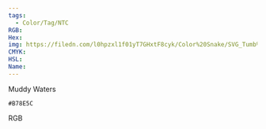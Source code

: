 ```yaml
---
tags:
  - Color/Tag/NTC
RGB:
Hex:
img: https://filedn.com/l0hpzxl1f01yT7GHxtF8cyk/Color%20Snake/SVG_Tumb%20Mass%20No%20Name/B78E5C.svg
CMYK:
HSL:
Name:
---
```

Muddy Waters
```palette
#B78E5C
```
RGB

